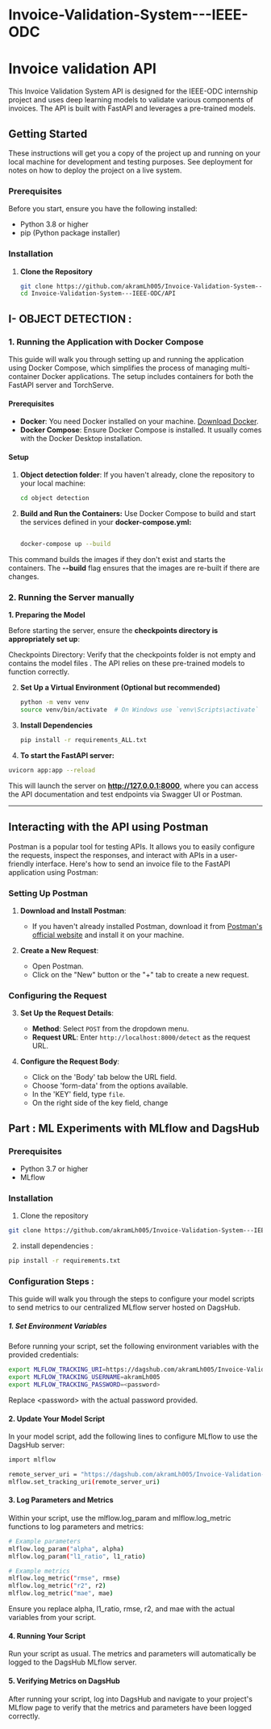 # Invoice-Validation-System---IEEE-ODC

# Invoice validation API


This Invoice Validation System API is designed for the IEEE-ODC internship project and uses deep learning models to validate various components of invoices. The API is built with FastAPI and leverages a pre-trained models.

## Getting Started

These instructions will get you a copy of the project up and running on your local machine for development and testing purposes. See deployment for notes on how to deploy the project on a live system.

### Prerequisites

Before you start, ensure you have the following installed:
- Python 3.8 or higher
- pip (Python package installer)

### Installation

1. **Clone the Repository**

   ```bash
   git clone https://github.com/akramLh005/Invoice-Validation-System---IEEE-ODC.git
   cd Invoice-Validation-System---IEEE-ODC/API
   ```

## I- OBJECT DETECTION : 

### 1. Running the Application with Docker Compose

This guide will walk you through setting up and running the application using Docker Compose, which simplifies the process of managing multi-container Docker applications. The setup includes containers for both the FastAPI server and TorchServe.

#### Prerequisites

- **Docker**: You need Docker installed on your machine. [Download Docker](https://www.docker.com/products/docker-desktop).
- **Docker Compose**: Ensure Docker Compose is installed. It usually comes with the Docker Desktop installation.

#### Setup

1. **Object detection folder**:
   If you haven't already, clone the repository to your local machine:
   ```bash
   cd object detection
   ```
2. **Build and Run the Containers:**
Use Docker Compose to build and start the services defined in your **docker-compose.yml:**
   ```bash

   docker-compose up --build
   ```
This command builds the images if they don't exist and starts the containers. The **--build** flag ensures that the images are re-built if there are changes.

    
 

### 2. Running the Server manually
**1. Preparing the Model**

Before starting the server, ensure the **checkpoints directory is appropriately set up**:

Checkpoints Directory: Verify that the checkpoints folder is not empty and contains the model files . The API relies on these pre-trained models to function correctly.
 
2. **Set Up a Virtual Environment (Optional but recommended)**
 
    ```bash
    python -m venv venv
    source venv/bin/activate  # On Windows use `venv\Scripts\activate`
    ```

3. **Install Dependencies**

    ```bash
    pip install -r requirements_ALL.txt
    ```
4. **To start the FastAPI server:**

```bash
uvicorn app:app --reload
```
This will launch the server on **http://127.0.0.1:8000**, where you can access the API documentation and test endpoints via Swagger UI or Postman.

-------------------------------------------------------------------------------------------------------------------------------
## Interacting with the API using Postman

Postman is a popular tool for testing APIs. It allows you to easily configure the requests, inspect the responses, and interact with APIs in a user-friendly interface. Here's how to send an invoice file to the FastAPI application using Postman:

### Setting Up Postman

1. **Download and Install Postman**:
   - If you haven't already installed Postman, download it from [Postman's official website](https://www.postman.com/downloads/) and install it on your machine.

2. **Create a New Request**:
   - Open Postman.
   - Click on the "New" button or the "+" tab to create a new request.

### Configuring the Request

3. **Set Up the Request Details**:
   - **Method**: Select `POST` from the dropdown menu.
   - **Request URL**: Enter `http://localhost:8000/detect` as the request URL.

4. **Configure the Request Body**:
   - Click on the 'Body' tab below the URL field.
   - Choose 'form-data' from the options available.
   - In the 'KEY' field, type `file`.
   - On the right side of the key field, change




## Part : ML Experiments with MLflow and DagsHub



### Prerequisites

- Python 3.7 or higher
- MLflow

### Installation
1. Clone the repository
```bash
git clone https://github.com/akramLh005/Invoice-Validation-System---IEEE-ODC.git
```

2. install dependencies :
```bash
pip install -r requirements.txt
```

 
### Configuration Steps : 
This guide will walk you through the steps to configure your model scripts to send metrics to our centralized MLflow server hosted on DagsHub.
##### 1. Set Environment Variables 

Before running your script, set the following environment variables with the provided credentials:

```bash
export MLFLOW_TRACKING_URI=https://dagshub.com/akramLh005/Invoice-Validation-System---IEEE-ODC.mlflow
export MLFLOW_TRACKING_USERNAME=akramLh005
export MLFLOW_TRACKING_PASSWORD=<password>
```
Replace \<password\> with the actual password provided.

#### 2. Update Your Model Script 

In your model script, add the following lines to configure MLflow to use the DagsHub server:
```bash
import mlflow

remote_server_uri = "https://dagshub.com/akramLh005/Invoice-Validation-System---IEEE-ODC.mlflow"
mlflow.set_tracking_uri(remote_server_uri)
```

#### 3. Log Parameters and Metrics 
Within your script, use the mlflow.log_param and mlflow.log_metric functions to log parameters and metrics:
```bash
# Example parameters
mlflow.log_param("alpha", alpha)
mlflow.log_param("l1_ratio", l1_ratio)

# Example metrics
mlflow.log_metric("rmse", rmse)
mlflow.log_metric("r2", r2)
mlflow.log_metric("mae", mae)
```
Ensure you replace alpha, l1_ratio, rmse, r2, and mae with the actual variables from your script.

#### 4. Running Your Script
Run your script as usual. The metrics and parameters will automatically be logged to the DagsHub MLflow server.

#### 5. Verifying Metrics on DagsHub
After running your script, log into DagsHub and navigate to your project's MLflow page to verify that the metrics and parameters have been logged correctly.
